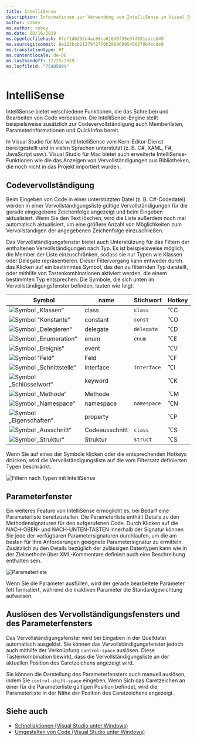```yaml
---
title: IntelliSense
description: Informationen zur Verwendung von IntelliSense in Visual Studio für Mac
author: cobey
ms.author: cobey
ms.date: 08/16/2019
ms.openlocfilehash: 07ef1d6292e4ac88ca616d0f35e3fd831cacc649
ms.sourcegitcommit: 8e123bcb21279f2770b28696995450270b4ec0e9
ms.translationtype: HT
ms.contentlocale: de-DE
ms.lasthandoff: 12/25/2019
ms.locfileid: "75405809"
---
```

# <a name="intellisense"></a>IntelliSense

IntelliSense bietet verschiedene Funktionen, die das Schreiben und Bearbeiten von Code verbessern. Die IntelliSense-Engine stellt beispielsweise zusätzlich zur Codevervollständigung auch Memberlisten, Parameterinformationen und QuickInfos bereit.

In Visual Studio für Mac wird IntelliSense vom Kern-Editor-Dienst bereitgestellt und in vielen Sprachen unterstützt (z. B. C#, XAML, F#, JavaScript usw.). Visual Studio für Mac bietet auch erweiterte IntelliSense-Funktionen wie die das Anzeigen von Vervollständigungen aus Bibliotheken, die noch nicht in das Projekt importiert wurden.

## <a name="code-completion"></a>Codevervollständigung

Beim Eingeben von Code in einer unterstützten Datei (z. B. C#-Codedatei) werden in einer Vervollständigungsliste gültige Vervollständigungen für die gerade eingegebene Zeichenfolge angezeigt und beim Eingeben aktualisiert. Wenn Sie den Text löschen, wird die Liste außerdem noch mal automatisch aktualisiert, um eine größere Anzahl von Möglichkeiten zum Vervollständigen der angegebenen Zeichenfolge einzuschließen. 

Das Vervollständigungsfenster bietet auch Unterstützung für das Filtern der enthaltenen Vervollständigungen nach Typ. Es ist beispielsweise möglich, die Member der Liste einzuschränken, sodass sie nur Typen wie Klassen oder Delegate repräsentieren. Dieser Filtervorgang kann entweder durch das Klicken auf ein bestimmtes Symbol, das den zu filternden Typ darstellt, oder mithilfe von Tastenkombinationen aktiviert werden, die einem bestimmten Typ entsprechen. Die Symbole, die sich unten im Vervollständigungsfenster befinden, lauten wie folgt:

| Symbol                         | name          | Stichwort    | Hotkey |
| -----------------------------|---------------| -----------|--------|
| ![Symbol „Klassen“](media/classes-icon.png)  | class         | `class`    |  ⌥C
| ![Symbol "Konstante"](media/constant-icon.png) | constant      | `const`    |  ⌥O
| ![Symbol „Delegieren“](media/delegate-icon.png) | delegate      | `delegate` |  ⌥D
| ![Symbol „Enumeration“](media/enums-icon.png)    | enum          | `enum`     |  ⌥E
| ![Symbol „Ereignis“](media/event-icon.png)    | event         |            |  ⌥V
| ![Symbol "Feld"](media/fields-icon.png)   | Feld         |            |  ⌥F
| ![Symbol „Schnittstelle“](media/interface-icon.png)| interface     | `interface`|  ⌥I
| ![Symbol „Schlüsselwort“](media/keyword-icon.png)  | keyword       |            |  ⌥K
| ![Symbol „Methode“](media/method-icon.png)   | Methode        |            |  ⌥M
| ![Symbol „Namespace“](media/namespace-icon.png)| namespace     | `namespace`|  ⌥N
| ![Symbol „Eigenschaften“](media/props-icon.png)    | property      |            |  ⌥P
| ![Symbol „Ausschnitt“](media/snippet-icon.png)  | Codeausschnitt       | `class`    |  ⌥S
| ![Symbol „Struktur“](media/struct-icon.png)   | Struktur     | `struct`   |  ⌥S

Wenn Sie auf eines der Symbole klicken oder die entsprechenden Hotkeys drücken, wird die Vervollständigungsliste auf die vom Filtersatz definierten Typen beschränkt.  

![Filtern nach Typen mit IntelliSense](media/intellisense-typefiltering.gif)

## <a name="parameter-window"></a>Parameterfenster

Ein weiteres Feature von IntelliSense ermöglicht es, bei Bedarf eine Parameterliste bereitzustellen. Die Parameterliste enthält Details zu den Methodensignaturen für den aufgerufenen Code. Durch Klicken auf die NACH-OBEN- und NACH-UNTEN-TASTEN innerhalb der Signatur können Sie jede der verfügbaren Parametersignaturen durchlaufen, um die am besten für Ihre Anforderungen geeignete Parametersignatur zu ermitteln. Zusätzlich zu den Details bezüglich der zulässigen Datentypen kann wie in der Zielmethode über XML-Kommentare definiert auch eine Beschreibung enthalten sein.

![Parameterliste](media/intellisense-parameter.png)

Wenn Sie die Parameter ausfüllen, wird der gerade bearbeitete Parameter fett formatiert, während die inaktiven Parameter die Standardgewichtung aufweisen. 


## <a name="triggering-completion-window-and-parameter-window"></a>Auslösen des Vervollständigungsfensters und des Parameterfensters

Das Vervollständigungsfenster wird bei Eingaben in der Quelldatei automatisch ausgelöst. Sie können das Vervollständigungsfenster jedoch auch mithilfe der Verknüpfung `control-space` auslösen. Diese Tastenkombination bewirkt, dass die Vervollständigungsliste an der aktuellen Position des Caretzeichens angezeigt wird. 

Sie können die Darstellung des Parameterfensters auch manuell auslösen, indem Sie `control-shift-space` eingeben. Wenn Sich das Caretzeichen an einer für die Parameterliste gültigen Position befindet, wird die Parameterliste in der Nähe der Position des Caretzeichens angezeigt.

## <a name="see-also"></a>Siehe auch

- [Schnellaktionen (Visual Studio unter Windows)](/visualstudio/ide/quick-actions)
- [Umgestalten von Code (Visual Studio unter Windows)](/visualstudio/ide/refactoring-in-visual-studio)
